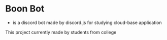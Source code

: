 # Boon Bot 
* is a discord bot made by discord.js for studying cloud-base application
  
This project currently made by students from college
